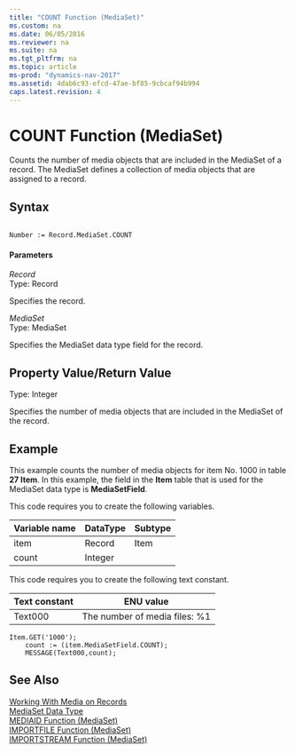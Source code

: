 ```yaml
---
title: "COUNT Function (MediaSet)"
ms.custom: na
ms.date: 06/05/2016
ms.reviewer: na
ms.suite: na
ms.tgt_pltfrm: na
ms.topic: article
ms-prod: "dynamics-nav-2017"
ms.assetid: 4dab6c93-efcd-47ae-bf85-9cbcaf94b994
caps.latest.revision: 4
---
```

# COUNT Function (MediaSet)
Counts the number of media objects that are included in the MediaSet of a record. The MediaSet defines a collection of media objects that are assigned to a record.

## Syntax  

```  

Number := Record.MediaSet.COUNT  
```  

#### Parameters  
 *Record*  
 Type: Record  

 Specifies the record.  

 *MediaSet*  
 Type: MediaSet  

 Specifies the MediaSet data type field for the record.  

## Property Value/Return Value  
 Type: Integer  

 Specifies the number of media objects that are included in the MediaSet of the record.  

## Example  
 This example counts the number of media objects for item No. 1000 in table **27 Item**. In this example, the field in the **Item** table that is used for the MediaSet data type is **MediaSetField**.  

This code requires you to create the following variables.

|Variable name|DataType|Subtype|  
|-------------------|--------------|-------------|  
|item|Record|Item|  
|count|Integer||  

 This code requires you to create the following text constant.  

|Text constant|ENU value|  
|-------------------|---------------|  
|Text000|The number of media files: %1|  

```  
Item.GET('1000');  
    count := (item.MediaSetField.COUNT);  
    MESSAGE(Text000,count);  
```  

## See Also  
[Working With Media on Records](Working-With-Media-on-Records.md)  
 [MediaSet Data Type](MediaSet-Data-Type.md)   
 [MEDIAID Function \(MediaSet\)](MEDIAID-Function--MediaSet-.md)   
 [IMPORTFILE Function \(MediaSet\)](IMPORTFILE-Function--MediaSet-.md)   
 [IMPORTSTREAM Function \(MediaSet\)](IMPORTSTREAM-Function--MediaSet-.md)

